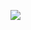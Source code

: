 ![](http://www.plantuml.com/plantuml/proxy?cache=no&src=https://raw.githubusercontent.com/oleksandrblazhko/ai-216-zaporozhchenko/laboratory-work-7/2-SoftwareDesign/2.7-PlantUML/UML-Activity.puml)
